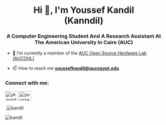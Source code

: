 <h1 align="center">Hi 👋, I'm Youssef Kandil <br/> (Kanndil)</h1>
<h3 align="center">A Computer Engineering Student And A Research Assistant At The American University In Cairo (AUC)</h3>


- 🔭 I’m currently a member of the [AUC Open Source Hardware Lab (AUCOHL)](https://github.com/AUCOHL)



- 📫 How to reach me **youssefkandil@aucegypt.edu**

<h3 align="left">Connect with me:</h3>
<p align="left">
<a href="https://twitter.com/ykanndil" target="blank"><img align="center" src="https://raw.githubusercontent.com/rahuldkjain/github-profile-readme-generator/master/src/images/icons/Social/twitter.svg" alt="ykanndil" height="30" width="40" /></a>
<a href="https://linkedin.com/in/youssef-kandil-195638216" target="blank"><img align="center" src="https://raw.githubusercontent.com/rahuldkjain/github-profile-readme-generator/master/src/images/icons/Social/linked-in-alt.svg" alt="youssef-kandil-195638216" height="30" width="40" /></a>
</p>

<p>&nbsp;<img align="center" src="https://github-readme-stats.vercel.app/api?username=kandil&show_icons=true&locale=en" alt="kandil" /></p>

<p><img align="center" src="https://github-readme-streak-stats.herokuapp.com/?user=kandil&" alt="kandil" /></p>


